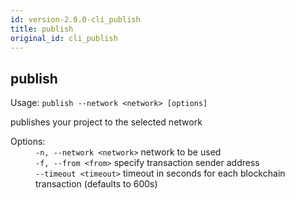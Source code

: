 ```yaml
---
id: version-2.0.0-cli_publish
title: publish
original_id: cli_publish
---
```


<div class="cli-command"><h2 class="cli-title">publish</h2><p class="cli-usage">Usage: <code>publish --network &lt;network&gt; [options]</code></p><p>publishes your project to the selected network<br/></p><dl><dt><span>Options:</span></dt><dd><div><code>-n, --network &lt;network&gt;</code> network to be used</div><div><code>-f, --from &lt;from&gt;</code> specify transaction sender address</div><div><code>--timeout &lt;timeout&gt;</code> timeout in seconds for each blockchain transaction (defaults to 600s)</div></dd></dl></div>
